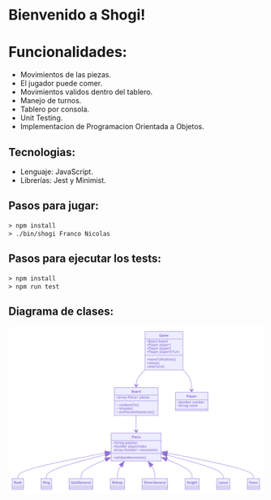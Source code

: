 # Bienvenido a Shogi!


# Funcionalidades:
* Movimientos de las piezas.
* El jugador puede comer.
* Movimientos validos dentro del tablero.
* Manejo de turnos.
* Tablero por consola.
* Unit Testing.
* Implementacion de Programacion Orientada a Objetos.

## Tecnologias:
* Lenguaje: JavaScript.
* Librerías: Jest y Minimist.

## Pasos para jugar:
    > npm install
    > ./bin/shogi Franco Nicolas

## Pasos para ejecutar los tests:
    > npm install
    > npm run test

## Diagrama de clases:
![Diagrama de clases](public/diagram.png?raw=true "Diagrama de Clases")